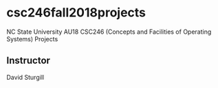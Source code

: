 # csc246fall2018projects
NC State University AU18 CSC246 (Concepts and Facilities of Operating Systems) Projects

## Instructor
David Sturgill
